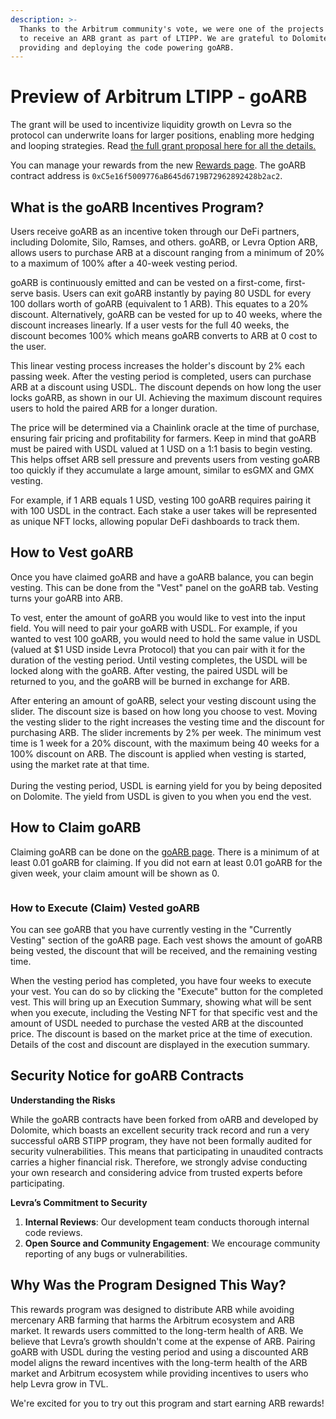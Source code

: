```yaml
---
description: >-
  Thanks to the Arbitrum community's vote, we were one of the projects selected
  to receive an ARB grant as part of LTIPP. We are grateful to Dolomite for
  providing and deploying the code powering goARB.
---
```


# Preview of Arbitrum LTIPP - goARB

The grant will be used to incentivize liquidity growth on Levra so the protocol can underwrite loans for larger positions, enabling more hedging and looping strategies. Read [the full grant proposal here for all the details.](https://forum.arbitrum.foundation/t/gravita-protocol-ltipp-application-final/21444)

You can manage your rewards from the new [Rewards page](https://app.gravitaprotocol.com/goarb). The goARB contract address is `0xC5e16f5009776aB645d6719B72962892428b2ac2`.

## What is the goARB Incentives Program?

Users receive goARB as an incentive token through our DeFi partners, including Dolomite, Silo, Ramses, and others. goARB, or Levra Option ARB, allows users to purchase ARB at a discount ranging from a minimum of 20% to a maximum of 100% after a 40-week vesting period.

goARB is continuously emitted and can be vested on a first-come, first-serve basis. Users can exit goARB instantly by paying 80 USDL for every 100 dollars worth of goARB (equivalent to 1 ARB). This equates to a 20% discount. Alternatively, goARB can be vested for up to 40 weeks, where the discount increases linearly. If a user vests for the full 40 weeks, the discount becomes 100% which means goARB converts to ARB at 0 cost to the user.

This linear vesting process increases the holder's discount by 2% each passing week. After the vesting period is completed, users can purchase ARB at a discount using USDL. The discount depends on how long the user locks goARB, as shown in our UI. Achieving the maximum discount requires users to hold the paired ARB for a longer duration.

The price will be determined via a Chainlink oracle at the time of purchase, ensuring fair pricing and profitability for farmers. Keep in mind that goARB must be paired with USDL valued at 1 USD on a 1:1 basis to begin vesting. This helps offset ARB sell pressure and prevents users from vesting goARB too quickly if they accumulate a large amount, similar to esGMX and GMX vesting.

For example, if 1 ARB equals 1 USD, vesting 100 goARB requires pairing it with 100 USDL in the contract. Each stake a user takes will be represented as unique NFT locks, allowing popular DeFi dashboards to track them.

## **How to Vest goARB**

Once you have claimed goARB and have a goARB balance, you can begin vesting. This can be done from the "Vest" panel on the goARB tab. Vesting turns your goARB into ARB.

To vest, enter the amount of goARB you would like to vest into the input field. You will need to pair your goARB with USDL. For example, if you wanted to vest 100 goARB, you would need to hold the same value in USDL (valued at $1 USD inside Levra Protocol) that you can pair with it for the duration of the vesting period. Until vesting completes, the USDL will be locked along with the goARB. After vesting, the paired USDL will be returned to you, and the goARB will be burned in exchange for ARB.

After entering an amount of goARB, select your vesting discount using the slider. The discount size is based on how long you choose to vest. Moving the vesting slider to the right increases the vesting time and the discount for purchasing ARB. The slider increments by 2% per week. The minimum vest time is 1 week for a 20% discount, with the maximum being 40 weeks for a 100% discount on ARB. The discount is applied when vesting is started, using the market rate at that time.\
\
During the vesting period, USDL is earning yield for you by being deposited on Dolomite. The yield from USDL is given to you when you end the vest.

## **How to Claim goARB**

Claiming goARB can be done on the [goARB page](https://app.gravitaprotocol.com/goarb). There is a minimum of at least 0.01 goARB for claiming. If you did not earn at least 0.01 goARB for the given week, your claim amount will be shown as 0.

<figure><img src="https://lh7-us.googleusercontent.com/docsz/AD_4nXd6TUGvL-BAyirv8CcnQIjxHpukUWVBHXTDAJ5kn3HYJa0sq0VbY8U4QlzfgGydKMbYsf9A_IhCBEXLsi2Fo2vGBeKcTx185O1z_AP59SnPt73sRpdhFzf2Rh6flPW9d6bL_fDHB71Fw1vVX3eSeV__7tI?key=Ix1qwLj8iqn6_Q3wepQ5UQ" alt=""><figcaption></figcaption></figure>

### **How to Execute (Claim) Vested goARB**

You can see goARB that you have currently vesting in the "Currently Vesting" section of the goARB page. Each vest shows the amount of goARB being vested, the discount that will be received, and the remaining vesting time.

When the vesting period has completed, you have four weeks to execute your vest. You can do so by clicking the "Execute" button for the completed vest. This will bring up an Execution Summary, showing what will be sent when you execute, including the Vesting NFT for that specific vest and the amount of USDL needed to purchase the vested ARB at the discounted price. The discount is based on the market price at the time of execution. Details of the cost and discount are displayed in the execution summary.

## Security Notice for goARB Contracts

**Understanding the Risks**

While the goARB contracts have been forked from oARB and developed by Dolomite, which boasts an excellent security track record and run a very successful oARB STIPP program, they have not been formally audited for security vulnerabilities. This means that participating in unaudited contracts carries a higher financial risk. Therefore, we strongly advise conducting your own research and considering advice from trusted experts before participating.

**Levra’s Commitment to Security**

1. **Internal Reviews**: Our development team conducts thorough internal code reviews.
2. **Open Source and Community Engagement**: We encourage community reporting of any bugs or vulnerabilities.

## **Why Was the Program Designed This Way?**

This rewards program was designed to distribute ARB while avoiding mercenary ARB farming that harms the Arbitrum ecosystem and ARB market. It rewards users committed to the long-term health of ARB. We believe that Levra’s growth shouldn't come at the expense of ARB. Pairing goARB with USDL during the vesting period and using a discounted ARB model aligns the reward incentives with the long-term health of the ARB market and Arbitrum ecosystem while providing incentives to users who help Levra grow in TVL.

We're excited for you to try out this program and start earning ARB rewards!
